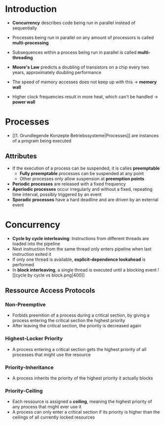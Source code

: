 # Introduction
- **Concurrency** describes code being run in parallel instead of sequentially
- Processes being run in parallel on any amount of processors is called **multi-processing**
- Subsequences within a process being run in parallel is called **multi-threading**

- **Moore's Law** predicts a doubling of transistors on a chip every two years, approximately doubling performance
- The speed of memory accesses does not keep up with this $\to$ **memory wall**
- Higher clock frequencies result in more heat, which can't be handled $\to$ **power wall** 
# Processes
- [[1. Grundlegende Konzepte Betriebssysteme|Processes]] are instances of a program being executed 
## Attributes
- If the execution of a process can be suspended, it is calles **preemptable**
	- **Fully preemptable** processes can be suspended at any point
	- Other processes only allow suspension at **preemption points**
- **Periodic processes** are released with a fixed frequency
- **Aperiodic processes** occur irregularly and without a fixed, repeating time interval, possibly triggered by an event
- **Sporadic processes** have a hard deadline and are driven by an external event
# Concurrency
- **Cycle by cycle interleaving**: Instructions from different threads are loaded into the pipeline
- Next instruction from the same thread only enters pipeline when last instruction exited it
- If only one thread is available, **explicit-dependence lookahead** is performed
- In **block interleaving**, a single thread is executed until a blocking event
![[cycle by cycle vs block.png|400]]
## Ressource Access Protocols
### Non-Preemptive
- Forbids preemtion of a process during a critical section, by giving a process entering the critical section the highest priority
- After leaving the critical section, the priority is decreased again
### Highest-Locker Priority
- A process entering a critical section gets the highest priority of all processes that might use the resource
### Priority-Inheritance 
- A process inherits the priority of the highest priority it actually blocks
### Priority-Ceiling 
- Each ressource is assigned a **ceiling**, meaning the highest priority of any process that might ever use it
- A process can only enter a critical section if its priority is higher than the ceilings of all currently locked resources
